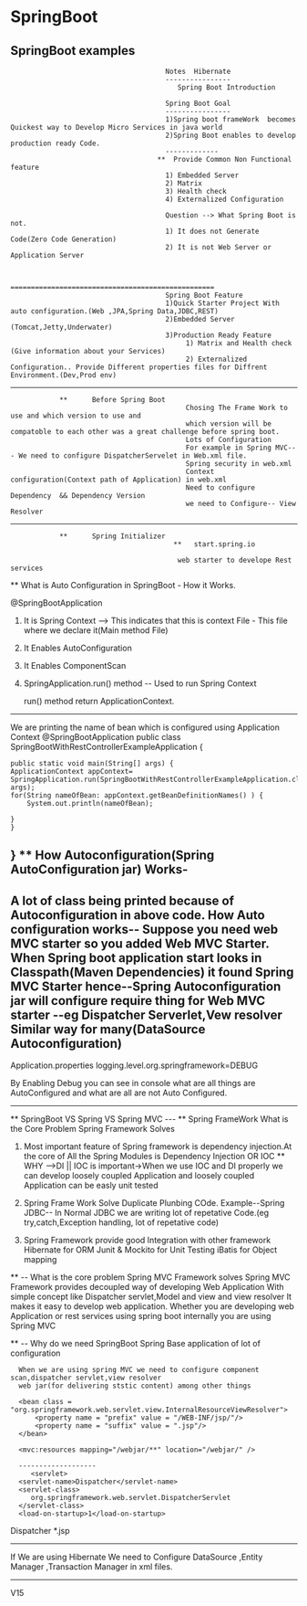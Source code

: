 # SpringBoot
SpringBoot examples
--------------------
                                          Notes  Hibernate
										  ----------------
										     Spring Boot Introduction
											 
										  Spring Boot Goal
										  ----------------
										  1)Spring boot frameWork  becomes Quickest way to Develop Micro Services in java world
										  2)Spring Boot enables to develop production ready Code.
										  -------------
										**  Provide Common Non Functional feature
										  1) Embedded Server
										  2) Matrix
										  3) Health check
										  4) Externalized Configuration
										  
										  Question --> What Spring Boot is not.
										  1) It does not Generate Code(Zero Code Generation)
										  2) It is not Web Server or Application Server
										  
										  
										  ==================================================
										  Spring Boot Feature
										  1)Quick Starter Project With auto configuration.(Web ,JPA,Spring Data,JDBC,REST)
										  2)Embedded Server (Tomcat,Jetty,Underwater)
										  3)Production Ready Feature 
                                               1) Matrix and Health check (Give information about your Services)
											   2) Externalized Configuration.. Provide Different properties files for Diffrent Environment.(Dev,Prod env)
											  
--------------------------------------------------------------------------------------------------------------------------------------------------											  
				**		Before Spring Boot					   
											   Chosing The Frame Work to use and which version to use and 
											   which version will be compatoble to each other was a great challenge before spring boot.
											   Lots of Configuration
											   For example in Spring MVC--- We need to configure DispatcherServelet in Web.xml file.
											   Spring security in web.xml 
											   Context configuration(Context path of Application) in web.xml
											   Need to configure Dependency  && Dependency Version
											   we need to Configure-- View Resolver  
-----------------------------------------------------------------------------------------------------------------------------------------------------
                **      Spring Initializer
                                            **   start.spring.io		

                                             web starter to develope Rest services

** What is Auto Configuration in SpringBoot - How it Works.

@SpringBootApplication
1) It is Spring Context  --> This indicates that this is context File - This file where we declare it(Main method File)	
2) It Enables AutoConfiguration			
3) It Enables ComponentScan	
4) SpringApplication.run() method -- Used to run Spring Context			

      run() method return ApplicationContext.	
-------------------------------------------------------------------------------------------------------------
We are printing the name of bean which is configured using Application Context
@SpringBootApplication
public class SpringBootWithRestControllerExampleApplication {

	public static void main(String[] args) {
	ApplicationContext appContext=	SpringApplication.run(SpringBootWithRestControllerExampleApplication.class, args);
	for(String nameOfBean: appContext.getBeanDefinitionNames() ) {
		System.out.println(nameOfBean);
		
	}
	}

}
** How Autoconfiguration(Spring AutoConfiguration  jar) Works-
----------------------------------------------------------------------------------------------------------
A lot of class being printed because of Autoconfiguration in above code.
How Auto configuration works-- Suppose you need web MVC starter so you added Web MVC Starter.
When Spring boot application start looks in Classpath(Maven Dependencies) it found Spring MVC Starter hence--Spring Autoconfiguration jar
will configure require thing for Web MVC starter --eg Dispatcher Serverlet,Vew resolver
Similar way for many(DataSource Autoconfiguration)
-----------------------------------------------------------------------------------------------------------	
Application.properties
logging.level.org.springframework=DEBUG  

By Enabling Debug you can see in console what are all things are AutoConfigured and what are all are not Auto Configured.

-------------------------------------------------------------------------------------------------------------
** SpringBoot VS Spring VS Spring MVC ---
** Spring FrameWork
What is the Core Problem Spring Framework Solves
   1)  Most important feature of Spring framework is dependency injection.At the core of All the Spring Modules is Dependency Injection
   OR IOC
** WHY -->DI || IOC is important->When we use IOC and DI properly we can develop loosely coupled Application and 
   loosely coupled Application can be easly unit tested
   
   2) Spring Frame Work Solve Duplicate Plunbing COde.
   Example--Spring JDBC-- In Normal JDBC we are writing lot of repetative Code.(eg try,catch,Exception handling, lot of repetative code)
   3) Spring Framework provide good Integration with other framework
           Hibernate for ORM
		   Junit & Mockito for Unit Testing
		   iBatis for Object mapping
		   
** -- What is the core problem Spring MVC Framework solves
       Spring MVC Framework provides decoupled way of developing Web Application
       With simple concept like Dispatcher servlet,Model and view and view resolver
       It makes it easy to develop web application.
Whether you are developing web Application or rest services using spring boot internally you are using Spring MVC

** -- Why do we need SpringBoot
      Spring Base application of lot of configuration
	  
	  When we are using spring MVC we need to configure component scan,dispatcher servlet,view resolver
	  web jar(for delivering ststic content) among other things
	  
	  <bean class = "org.springframework.web.servlet.view.InternalResourceViewResolver">
          <property name = "prefix" value = "/WEB-INF/jsp/"/>
          <property name = "suffix" value = ".jsp"/>
      </bean>
	  
	  <mvc:resources mapping="/webjar/**" location="/webjar/" />
	  
	  -------------------
	     <servlet>
      <servlet-name>Dispatcher</servlet-name>
      <servlet-class>
         org.springframework.web.servlet.DispatcherServlet
      </servlet-class>
      <load-on-startup>1</load-on-startup>
   </servlet>

   <servlet-mapping>
      <servlet-name>Dispatcher</servlet-name>
      <url-pattern>*.jsp</url-pattern>
   </servlet-mapping>
   
   ----------------------------------
   
   If We are using Hibernate
   We need to Configure DataSource ,Entity Manager ,Transaction Manager in xml files.
   
   -----------------------------------------
   V15
   
	   
   


											 
											   
